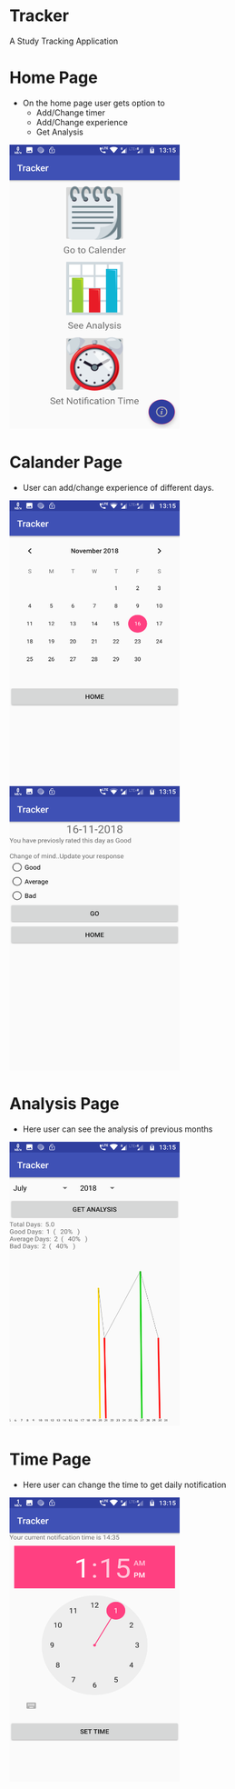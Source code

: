 # Tracker
A Study Tracking Application

# Home Page
- On the home page user gets option to
  - Add/Change timer
  - Add/Change experience
  - Get Analysis
<img src="Tracker_home.png" height="500" width="300"> 

# Calander Page
- User can add/change experience of different days.

<img src="Tracker_Calander.png" height="500" width="300">
<img src="Tracker_data.png" height="500" width="300"> 

# Analysis Page
- Here user can see the analysis of previous months
<img src="Tracker_graph.png" height="500" width="300"> 

# Time Page
- Here user can change the time to get daily notification

<img src="Tracker_time.png" height="500" width="300"> 
